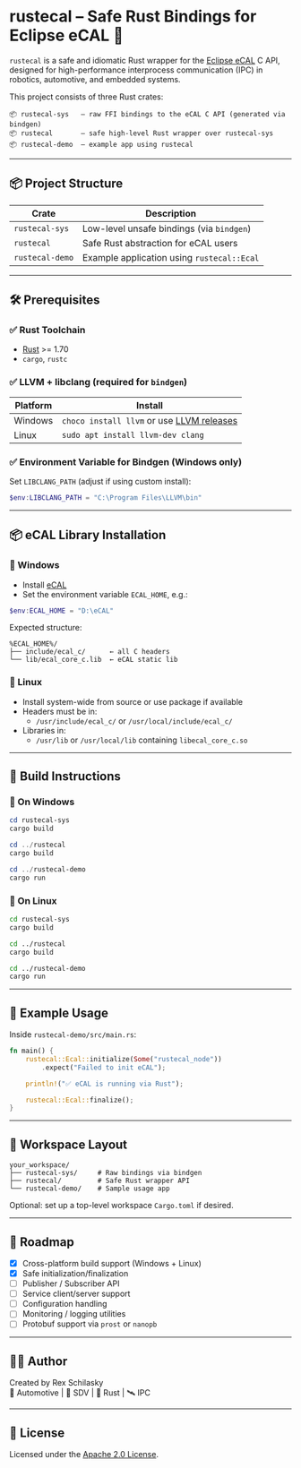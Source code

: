 # rustecal – Safe Rust Bindings for Eclipse eCAL 🚀

`rustecal` is a safe and idiomatic Rust wrapper for the [Eclipse eCAL](https://github.com/eclipse-ecal/ecal) C API, designed for high-performance interprocess communication (IPC) in robotics, automotive, and embedded systems.

This project consists of three Rust crates:

```
📦 rustecal-sys   – raw FFI bindings to the eCAL C API (generated via bindgen)
📦 rustecal       – safe high-level Rust wrapper over rustecal-sys
📦 rustecal-demo  – example app using rustecal
```

---

## 📦 Project Structure

| Crate             | Description                                      |
|------------------|--------------------------------------------------|
| `rustecal-sys`    | Low-level unsafe bindings (via `bindgen`)        |
| `rustecal`        | Safe Rust abstraction for eCAL users             |
| `rustecal-demo`   | Example application using `rustecal::Ecal`       |

---

## 🛠️ Prerequisites

### ✅ Rust Toolchain

- [Rust](https://rustup.rs/) >= 1.70
- `cargo`, `rustc`

### ✅ LLVM + libclang (required for `bindgen`)

| Platform | Install                        |
|----------|--------------------------------|
| Windows  | `choco install llvm` or use [LLVM releases](https://github.com/llvm/llvm-project/releases) |
| Linux    | `sudo apt install llvm-dev clang` |

### ✅ Environment Variable for Bindgen (Windows only)

Set `LIBCLANG_PATH` (adjust if using custom install):

```powershell
$env:LIBCLANG_PATH = "C:\Program Files\LLVM\bin"
```

---

## 📦 eCAL Library Installation

### 🔷 Windows

- Install [eCAL](https://github.com/eclipse-ecal/ecal/releases)
- Set the environment variable `ECAL_HOME`, e.g.:

```powershell
$env:ECAL_HOME = "D:\eCAL"
```

Expected structure:
```
%ECAL_HOME%/
├── include/ecal_c/      ← all C headers
└── lib/ecal_core_c.lib  ← eCAL static lib
```

### 🔷 Linux

- Install system-wide from source or use package if available
- Headers must be in:
  - `/usr/include/ecal_c/` or `/usr/local/include/ecal_c/`
- Libraries in:
  - `/usr/lib` or `/usr/local/lib` containing `libecal_core_c.so`

---

## 🔨 Build Instructions

### 🔷 On Windows

```powershell
cd rustecal-sys
cargo build

cd ../rustecal
cargo build

cd ../rustecal-demo
cargo run
```

### 🔷 On Linux

```bash
cd rustecal-sys
cargo build

cd ../rustecal
cargo build

cd ../rustecal-demo
cargo run
```

---

## 🚀 Example Usage

Inside `rustecal-demo/src/main.rs`:

```rust
fn main() {
    rustecal::Ecal::initialize(Some("rustecal_node"))
        .expect("Failed to init eCAL");

    println!("✅ eCAL is running via Rust");

    rustecal::Ecal::finalize();
}
```

---

## 📁 Workspace Layout

```
your_workspace/
├── rustecal-sys/     # Raw bindings via bindgen
├── rustecal/         # Safe Rust wrapper API
└── rustecal-demo/    # Sample usage app
```

Optional: set up a top-level workspace `Cargo.toml` if desired.

---

## 🧱 Roadmap

- [x] Cross-platform build support (Windows + Linux)
- [x] Safe initialization/finalization
- [ ] Publisher / Subscriber API
- [ ] Service client/server support
- [ ] Configuration handling
- [ ] Monitoring / logging utilities
- [ ] Protobuf support via `prost` or `nanopb`

---

## 👨‍💻 Author

Created by Rex Schilasky  
🚗 Automotive | 🧠 SDV | 🧰 Rust | 🛰️ IPC

---

## 📄 License

Licensed under the [Apache 2.0 License](LICENSE).
